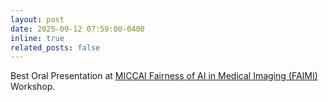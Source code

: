 ```yaml
---
layout: post
date: 2025-09-12 07:59:00-0400
inline: true
related_posts: false
---
```


Best Oral Presentation at [MICCAI Fairness of AI in Medical Imaging (FAIMI)](https://faimi-workshop.github.io/2025-miccai-workshop/) Workshop.
